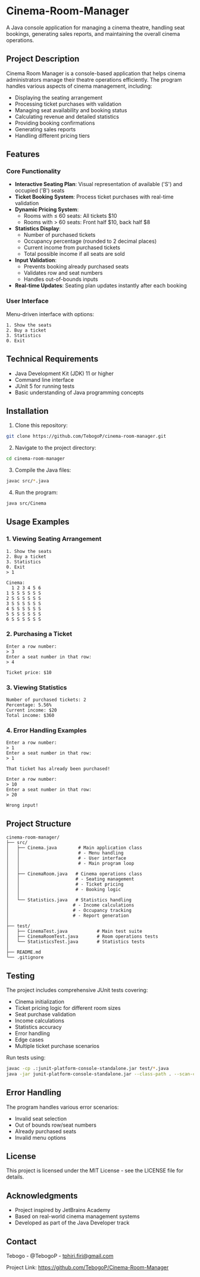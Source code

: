 ﻿# Cinema-Room-Manager
A Java console application for managing a cinema theatre, handling seat bookings, generating sales reports, and maintaining the overall cinema operations.

## Project Description
Cinema Room Manager is a console-based application that helps cinema administrators manage their theatre operations efficiently. The program handles various aspects of cinema management, including:

- Displaying the seating arrangement
- Processing ticket purchases with validation
- Managing seat availability and booking status
- Calculating revenue and detailed statistics
- Providing booking confirmations
- Generating sales reports
- Handling different pricing tiers

## Features

### Core Functionality
- **Interactive Seating Plan**: Visual representation of available ('S') and occupied ('B') seats
- **Ticket Booking System**: Process ticket purchases with real-time validation
- **Dynamic Pricing System**:
  - Rooms with ≤ 60 seats: All tickets $10
  - Rooms with > 60 seats: Front half $10, back half $8
- **Statistics Display**:
  - Number of purchased tickets
  - Occupancy percentage (rounded to 2 decimal places)
  - Current income from purchased tickets
  - Total possible income if all seats are sold
- **Input Validation**:
  - Prevents booking already purchased seats
  - Validates row and seat numbers
  - Handles out-of-bounds inputs
- **Real-time Updates**: Seating plan updates instantly after each booking

### User Interface
Menu-driven interface with options:
```
1. Show the seats
2. Buy a ticket
3. Statistics
0. Exit
```
## Technical Requirements
- Java Development Kit (JDK) 11 or higher
- Command line interface
- JUnit 5 for running tests
- Basic understanding of Java programming concepts

## Installation
1. Clone this repository:
```bash
git clone https://github.com/TebogoP/cinema-room-manager.git
```

2. Navigate to the project directory:
```bash
cd cinema-room-manager
```

3. Compile the Java files:
```bash
javac src/*.java
```

4. Run the program:
```bash
java src/Cinema
```

## Usage Examples

### 1. Viewing Seating Arrangement
```
1. Show the seats
2. Buy a ticket
3. Statistics
0. Exit
> 1

Cinema:
  1 2 3 4 5 6
1 S S S S S S
2 S S S S S S
3 S S S S S S
4 S S S S S S
5 S S S S S S
6 S S S S S S
```

### 2. Purchasing a Ticket
```
Enter a row number:
> 3
Enter a seat number in that row:
> 4

Ticket price: $10
```

### 3. Viewing Statistics
```
Number of purchased tickets: 2
Percentage: 5.56%
Current income: $20
Total income: $360
```

### 4. Error Handling Examples
```
Enter a row number:
> 1
Enter a seat number in that row:
> 1

That ticket has already been purchased!

Enter a row number:
> 10
Enter a seat number in that row:
> 20

Wrong input!
```

## Project Structure
```
cinema-room-manager/
├── src/
│   ├── Cinema.java        # Main application class
│   │                      # - Menu handling
│   │                      # - User interface
│   │                      # - Main program loop
│   │
│   ├── CinemaRoom.java   # Cinema operations class
│   │                     # - Seating management
│   │                     # - Ticket pricing
│   │                     # - Booking logic
│   │
│   └── Statistics.java   # Statistics handling
│                        # - Income calculations
│                        # - Occupancy tracking
│                        # - Report generation
│
├── test/
│   ├── CinemaTest.java           # Main test suite
│   ├── CinemaRoomTest.java       # Room operations tests
│   └── StatisticsTest.java       # Statistics tests
│
├── README.md
└── .gitignore
```

## Testing
The project includes comprehensive JUnit tests covering:
- Cinema initialization
- Ticket pricing logic for different room sizes
- Seat purchase validation
- Income calculations
- Statistics accuracy
- Error handling
- Edge cases
- Multiple ticket purchase scenarios

Run tests using:
```bash
javac -cp .:junit-platform-console-standalone.jar test/*.java
java -jar junit-platform-console-standalone.jar --class-path . --scan-class-path
```

## Error Handling
The program handles various error scenarios:

- Invalid seat selection
- Out of bounds row/seat numbers
- Already purchased seats
- Invalid menu options

## License
This project is licensed under the MIT License - see the LICENSE file for details.

## Acknowledgments
- Project inspired by JetBrains Academy
- Based on real-world cinema management systems
- Developed as part of the Java Developer track

## Contact
Tebogo - @TebogoP - tphiri.firi@gmail.com

Project Link: https://github.com/TebogoP/Cinema-Room-Manager
